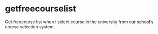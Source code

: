 # getfreecourselist
Get freecourse list when I select course in the university from our school‘s course selection system.
